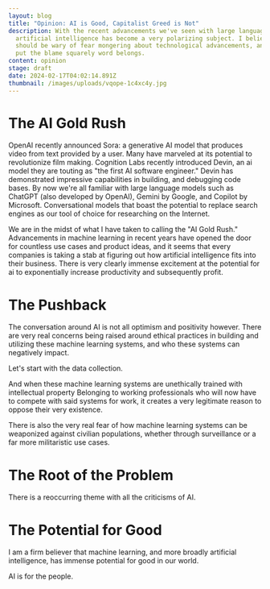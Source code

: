 ```yaml
---
layout: blog
title: "Opinion: AI is Good, Capitalist Greed is Not"
description: With the recent advancements we've seen with large language models,
  artificial intelligence has become a very polarizing subject. I believe we
  should be wary of fear mongering about technological advancements, and instead
  put the blame squarely word belongs.
content: opinion
stage: draft
date: 2024-02-17T04:02:14.891Z
thumbnail: /images/uploads/vqope-1c4xc4y.jpg
---
```

# The AI Gold Rush
OpenAI recently announced Sora: a generative AI model that produces video from text provided by a user. Many have marveled at its potential to revolutionize film making. Cognition Labs recently introduced Devin, an ai model they are touting as "the first AI software engineer." Devin has demonstrated impressive capabilities in building, and debugging code bases. By now we're all familiar with large language models such as ChatGPT (also developed by OpenAI), Gemini by Google, and Copilot by Microsoft. Conversational models that boast the potential to replace search engines as our tool of choice for researching on the Internet.

We are in the midst of what I have taken to calling the "AI Gold Rush." Advancements in machine learning in recent years have opened the door for countless use cases and product ideas, and it seems that every companies is taking a stab at figuring out how artificial intelligence fits into their business. There is very clearly immense excitement at the potential for ai to exponentially increase productivity and subsequently profit.
# The Pushback 
The conversation around AI is not all optimism and positivity however. There are very real concerns being raised around ethical practices in building and utilizing these machine learning systems, and who these systems can negatively impact.

Let's start with the data collection.

And when these machine learning systems are unethically trained with intellectual property Belonging to working professionals who will now have to compete with said systems for work, it creates a very legitimate reason to oppose their very existence.

There is also the very real fear of how machine learning systems can be weaponized against civilian populations, whether through surveillance or a far more militaristic use cases.
# The Root of the Problem 
There is a reoccurring theme with all the criticisms of AI.
# The Potential for Good 
I am a firm believer that machine learning, and more broadly artificial intelligence, has immense potential for good in our world.

AI is for the people.